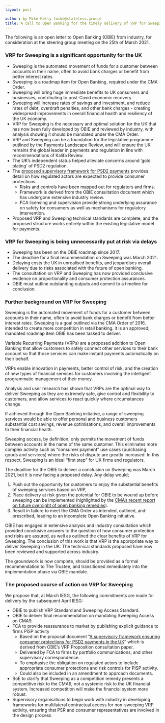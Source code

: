 ```yaml
---
layout: post

author: by Mike Kelly (mike@stateless.group)
title: A call to Open Banking for the timely delivery of VRP for Sweeping in the UK
---
```

The following is an open letter to Open Banking (OBIE) from industry, for consideration at the steering group meeting on the 25th of March 2021.

### VRP for Sweeping is a significant opportunity for the UK

*   Sweeping is the automated movement of funds for a customer between accounts in their name, often to avoid bank charges or benefit from better interest rates.
*   Sweeping is a roadmap item for Open Banking, required under the CMA Order.
*   Sweeping will bring huge immediate benefits to UK consumers and businesses, contributing to post-Covid economic recovery.
*   Sweeping will increase rates of savings and investment, and reduce rates of debt, overdraft penalties, and other bank charges - creating widespread improvements in overall financial health and resiliency of the UK economy.
*   VRP for Sweeping is the necessary and optimal solution for the UK that has now been fully developed by OBIE and reviewed by industry, with analysis showing it should be mandated under the CMA Order.
*   VRP and Sweeping can be a foundation for the legislative programme outlined by the Payments Landscape Review, and will ensure the UK remains the global leader in payments and regulation in line with recommendations of Kalifa Review.
*   The UK’s independent status helped alleviate concerns around ‘gold plating’ of PSD2 regulation.
*   The [proposed supervisory framework for PSD2 payments](https://stateless.group/2021/03/22/a-supervisory-framework-ensuring-consumer-protections-for-psd2-payments) provides detail on how regulated actors are expected to provide consumer protections.
    *   Risks and controls have been mapped out for regulators and firms.
    *   Framework is derived from the OBIE consultation document which has undergone extensive industry review.
    *   FCA licensing and supervision provide strong underlying assurance on safety for consumers as well as mechanisms for regulatory intervention.
*   Proposed VRP and Sweeping technical standards are complete, and the proposed structure works entirely within the existing legislative model for payments.


### VRP for Sweeping is being unnecessarily put at risk via delays

*   Sweeping has been on the OBIE roadmap since 2017.
*   The deadline for a final recommendation on Sweeping was March 2021.
*   Delaying costs the UK in unrealised benefits, and jeopardises overall delivery due to risks associated with the future of open banking.
*   The consultation on VRP and Sweeping has now provided conclusive evidence on proportionality and consumer protection assurances.
*   OBIE must outline outstanding outputs and commit to a timeline for conclusion.

### Further background on VRP for Sweeping

Sweeping is the automated movement of funds for a customer between accounts in their name, often to avoid bank charges or benefit from better interest rates. Sweeping is a goal outlined via the CMA Order of 2016, intended to create more competition in retail banking. It is an approved, mandated roadmap item OBIE has been tasked to deliver. 

Variable Recurring Payments (VRPs) are a proposed addition to Open Banking that allow customers to safely connect other services to their bank account so that those services can make instant payments automatically on their behalf.

VRPs enable innovation in payments, better control of risk, and the creation of new types of financial services for customers involving the intelligent programmatic management of their money.

Analysis and user research has shown that VRPs are the optimal way to deliver Sweeping as they are extremely safe, give control and flexibility to customers, and allow services to react quickly where circumstances change.

If achieved through the Open Banking initiative, a range of sweeping services would be able to offer personal and business customers substantial cost savings, revenue optimisations, and overall improvements to their financial health.

Sweeping access, by definition, only permits the movement of funds between accounts in the name of the same customer. This eliminates more complex activity such as “consumer payment” use cases (purchasing goods and services) where the risks of dispute are greatly increased. In this respect, Sweeping is an ideal “first step” for UK firms and regulators.

The deadline for the OBIE to deliver a conclusion on Sweeping was March 2021, but it is now facing a proposed delay. Any delay would;



1. Push out the opportunity for customers to enjoy the substantial benefits of sweeping services based on VRP,
2. Place delivery at risk given the potential for OBIE to be wound up before sweeping can be implemented (highlighted by the [CMA’s recent report on future oversight of open banking remedies](https://www.gov.uk/government/consultations/future-oversight-of-the-cmas-open-banking-remedies/the-future-oversight-of-the-cmas-open-banking-remedies)).
3. Result in failure to meet the CMA Order as intended, outlined, and prescribed, leading to an incomplete Open Banking initiative. 

OBIE has engaged in extensive analysis and industry consultation which provided conclusive answers to the question of how consumer protection and risks are assured, as well as outlined the clear benefits of VRP for Sweeping. The conclusion of this work is that VRP is the appropriate way to deliver Sweeping in the UK. The technical standards proposed have now been reviewed and supported across industry.

The groundwork is now complete, should be provided as a formal recommendation to The Trustee, and transitioned immediately into the implementation phase via OBIE mandate. 


### The proposed course of action on VRP for Sweeping

We propose that, at March IESG, the following commitments are made for delivery by the subsequent April IESG:

*   OBIE to publish VRP Standard and Sweeping Access Standard.
*   OBIE to deliver final recommendation on mandating Sweeping Access on CMA9.
*   FCA to provide reassurance to market by publishing explicit guidance to firms PISP activity
    *   Based on the proposal document “[A supervisory framework ensuring consumer protections for PSD2 payments in the UK](https://stateless.group/2021/03/22/a-supervisory-framework-ensuring-consumer-protections-for-psd2-payments)” which is derived from OBIE’s VRP Proposition consultation paper.
    *   Delivered by FCA to firms by portfolio communications, and other supervisory correspondence.
    *   To emphasise the obligation on regulated actors to include appropriate consumer protections and risk controls for PISP activity.
    *   Could also be included in an amendment to approach documents.
*   BoE to clarify that Sweeping as a competition remedy presents a competitive risk to the CMA9, not a systemic risk to the UK financial system. Increased competition will make the financial system more robust.
*   Supervisory organisations to begin work with industry in developing frameworks for multilateral contractual access for non-sweeping VRP activity, ensuring that PSR and consumer representatives are involved in the design process.
